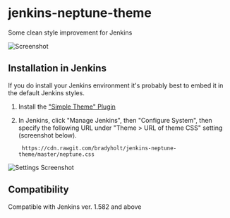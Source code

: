 # jenkins-neptune-theme

Some clean style improvement for Jenkins

![Screenshot](https://raw.githubusercontent.com/bradyholt/jenkins-neptune-theme/master/doc/dashboard-screenshot.png)

## Installation in Jenkins

If you do install your Jenkins environment it's probably best to embed it in
the default Jenkins styles.

1. Install the ["Simple Theme" Plugin](https://wiki.jenkins-ci.org/display/JENKINS/Simple+Theme+Plugin)

3. In Jenkins, click "Manage Jenkins", then "Configure System", then specify
   the following URL under "Theme > URL of theme CSS" setting (screenshot below).

        https://cdn.rawgit.com/bradyholt/jenkins-neptune-theme/master/neptune.css
		
![Settings Screenshot](https://raw.githubusercontent.com/bradyholt/jenkins-neptune-theme/master/doc/settings-page.png)

## Compatibility

Compatible with Jenkins ver. 1.582 and above
